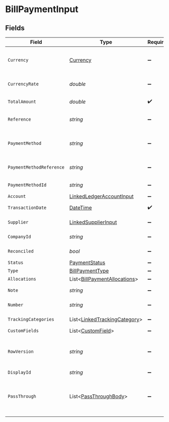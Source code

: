 # BillPaymentInput


## Fields

| Field                                                                                                                                                   | Type                                                                                                                                                    | Required                                                                                                                                                | Description                                                                                                                                             | Example                                                                                                                                                 |
| ------------------------------------------------------------------------------------------------------------------------------------------------------- | ------------------------------------------------------------------------------------------------------------------------------------------------------- | ------------------------------------------------------------------------------------------------------------------------------------------------------- | ------------------------------------------------------------------------------------------------------------------------------------------------------- | ------------------------------------------------------------------------------------------------------------------------------------------------------- |
| `Currency`                                                                                                                                              | [Currency](../../Models/Components/Currency.md)                                                                                                         | :heavy_minus_sign:                                                                                                                                      | Indicates the associated currency for an amount of money. Values correspond to [ISO 4217](https://en.wikipedia.org/wiki/ISO_4217).                      | USD                                                                                                                                                     |
| `CurrencyRate`                                                                                                                                          | *double*                                                                                                                                                | :heavy_minus_sign:                                                                                                                                      | Currency Exchange Rate at the time entity was recorded/generated.                                                                                       | 0.69                                                                                                                                                    |
| `TotalAmount`                                                                                                                                           | *double*                                                                                                                                                | :heavy_check_mark:                                                                                                                                      | The total amount of the transaction or record                                                                                                           | 49.99                                                                                                                                                   |
| `Reference`                                                                                                                                             | *string*                                                                                                                                                | :heavy_minus_sign:                                                                                                                                      | Optional transaction reference message ie: Debit remittance detail.                                                                                     | 123456                                                                                                                                                  |
| `PaymentMethod`                                                                                                                                         | *string*                                                                                                                                                | :heavy_minus_sign:                                                                                                                                      | Payment method used for the transaction, such as cash, credit card, bank transfer, or check                                                             | cash                                                                                                                                                    |
| `PaymentMethodReference`                                                                                                                                | *string*                                                                                                                                                | :heavy_minus_sign:                                                                                                                                      | Optional reference message returned by payment method on processing                                                                                     | 123456                                                                                                                                                  |
| `PaymentMethodId`                                                                                                                                       | *string*                                                                                                                                                | :heavy_minus_sign:                                                                                                                                      | A unique identifier for an object.                                                                                                                      | 12345                                                                                                                                                   |
| `Account`                                                                                                                                               | [LinkedLedgerAccountInput](../../Models/Components/LinkedLedgerAccountInput.md)                                                                         | :heavy_minus_sign:                                                                                                                                      | N/A                                                                                                                                                     |                                                                                                                                                         |
| `TransactionDate`                                                                                                                                       | [DateTime](https://learn.microsoft.com/en-us/dotnet/api/system.datetime?view=net-5.0)                                                                   | :heavy_check_mark:                                                                                                                                      | The date of the transaction - YYYY:MM::DDThh:mm:ss.sTZD                                                                                                 | 2021-05-01T12:00:00.000Z                                                                                                                                |
| `Supplier`                                                                                                                                              | [LinkedSupplierInput](../../Models/Components/LinkedSupplierInput.md)                                                                                   | :heavy_minus_sign:                                                                                                                                      | The supplier this entity is linked to.                                                                                                                  |                                                                                                                                                         |
| `CompanyId`                                                                                                                                             | *string*                                                                                                                                                | :heavy_minus_sign:                                                                                                                                      | The company ID the transaction belongs to                                                                                                               | 12345                                                                                                                                                   |
| `Reconciled`                                                                                                                                            | *bool*                                                                                                                                                  | :heavy_minus_sign:                                                                                                                                      | Indicates if the transaction has been reconciled.                                                                                                       | true                                                                                                                                                    |
| `Status`                                                                                                                                                | [PaymentStatus](../../Models/Components/PaymentStatus.md)                                                                                               | :heavy_minus_sign:                                                                                                                                      | Status of payment                                                                                                                                       | authorised                                                                                                                                              |
| `Type`                                                                                                                                                  | [BillPaymentType](../../Models/Components/BillPaymentType.md)                                                                                           | :heavy_minus_sign:                                                                                                                                      | Type of payment                                                                                                                                         | accounts_payable                                                                                                                                        |
| `Allocations`                                                                                                                                           | List<[BillPaymentAllocations](../../Models/Components/BillPaymentAllocations.md)>                                                                       | :heavy_minus_sign:                                                                                                                                      | N/A                                                                                                                                                     |                                                                                                                                                         |
| `Note`                                                                                                                                                  | *string*                                                                                                                                                | :heavy_minus_sign:                                                                                                                                      | Note associated with the transaction                                                                                                                    | Some notes about this transaction                                                                                                                       |
| `Number`                                                                                                                                                | *string*                                                                                                                                                | :heavy_minus_sign:                                                                                                                                      | Number associated with the transaction                                                                                                                  | 123456                                                                                                                                                  |
| `TrackingCategories`                                                                                                                                    | List<[LinkedTrackingCategory](../../Models/Components/LinkedTrackingCategory.md)>                                                                       | :heavy_minus_sign:                                                                                                                                      | A list of linked tracking categories.                                                                                                                   |                                                                                                                                                         |
| `CustomFields`                                                                                                                                          | List<[CustomField](../../Models/Components/CustomField.md)>                                                                                             | :heavy_minus_sign:                                                                                                                                      | N/A                                                                                                                                                     |                                                                                                                                                         |
| `RowVersion`                                                                                                                                            | *string*                                                                                                                                                | :heavy_minus_sign:                                                                                                                                      | A binary value used to detect updates to a object and prevent data conflicts. It is incremented each time an update is made to the object.              | 1-12345                                                                                                                                                 |
| `DisplayId`                                                                                                                                             | *string*                                                                                                                                                | :heavy_minus_sign:                                                                                                                                      | Id to be displayed.                                                                                                                                     | 123456                                                                                                                                                  |
| `PassThrough`                                                                                                                                           | List<[PassThroughBody](../../Models/Components/PassThroughBody.md)>                                                                                     | :heavy_minus_sign:                                                                                                                                      | The pass_through property allows passing service-specific, custom data or structured modifications in request body when creating or updating resources. |                                                                                                                                                         |